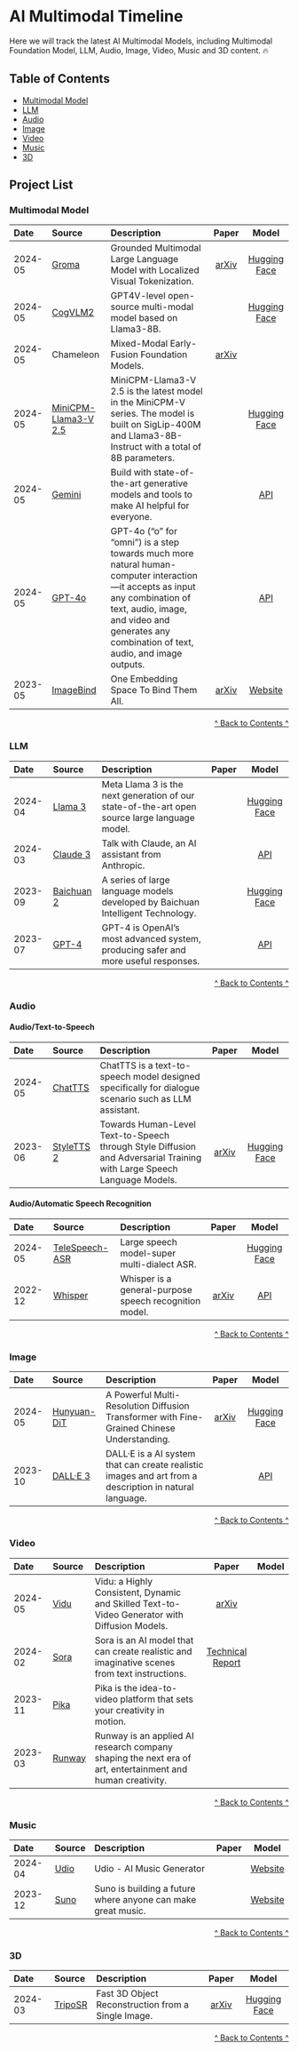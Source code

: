 # AI Multimodal Timeline

Here we will track the latest AI Multimodal Models, including Multimodal Foundation Model, LLM, Audio, Image, Video, Music and 3D content. 🔥

## Table of Contents

* [Multimodal Model](#multimodal)
* [LLM](#llm)
* [Audio](#audio)
* [Image](#image)
* [Video](#video)
* [Music](#music)
* [3D](#3d)



## Project List

###  <span id="multimodal">Multimodal Model</span>

| Date          | Source                   | Description                                                 |   Paper   |  Model  |
| :------------------------------ | :--------------------------------------------------------------------------------------------------------------------------------------------------------------------------------------------- | :--------------------------------------- | :-----------: | :-------: |
|    2024-05    | [Groma](https://github.com/FoundationVision/Groma)                      | Grounded Multimodal Large Language Model with Localized Visual Tokenization.            |[arXiv](https://arxiv.org/abs/2404.13013)  |[Hugging Face](https://huggingface.co/FoundationVision/groma-7b-finetune)  |
|    2024-05    | [CogVLM2](https://github.com/THUDM/CogVLM2)                      | GPT4V-level open-source multi-modal model based on Llama3-8B.            |                                                               |[Hugging Face](https://huggingface.co/THUDM/cogvlm2-llama3-chat-19B)  |
|    2024-05    | Chameleon                | Mixed-Modal Early-Fusion Foundation Models.            |[arXiv](https://arxiv.org/abs/2405.09818)  |                                                 |
|    2024-05    | [MiniCPM-Llama3-V 2.5](https://github.com/OpenBMB/MiniCPM-V)                | MiniCPM-Llama3-V 2.5 is the latest model in the MiniCPM-V series. The model is built on SigLip-400M and Llama3-8B-Instruct with a total of 8B parameters.            |                                     |[Hugging Face](https://huggingface.co/openbmb/MiniCPM-Llama3-V-2_5)  |
|    2024-05    | [Gemini](https://deepmind.google/technologies/gemini/)                      | Build with state-of-the-art generative models and tools to make AI helpful for everyone.            |                                                               |[API](https://ai.google.dev/)  |
|    2024-05    | [GPT-4o](https://openai.com/index/hello-gpt-4o/)                            | GPT-4o (“o” for “omni”) is a step towards much more natural human-computer interaction—it accepts as input any combination of text, audio, image, and video and generates any combination of text, audio, and image outputs.            |                                                               |[API](https://platform.openai.com/docs/models/gpt-4o)  |
|    2023-05    | [ImageBind](https://github.com/facebookresearch/ImageBind)                | One Embedding Space To Bind Them All.            |[arXiv](https://arxiv.org/abs/2305.05665)  |[Website](https://imagebind.metademolab.com/)  |

<p style="text-align: right;"><a href="#table-of-contents">^ Back to Contents ^</a></p>


###  <span id="llm">LLM</span>

| Date          | Source                   | Description                                                 |   Paper   |  Model  |
| :------------------------------------------------------------------------------------------ | :--------------------------------------------------------------------------------------------------------------------------------------------------------------------------------------------- | :----------- | :-----------: | :-------: |
|    2024-04    | [Llama 3](https://github.com/meta-llama/llama3)                | Meta Llama 3 is the next generation of our state-of-the-art open source large language model.            |                                     |[Hugging Face](https://huggingface.co/meta-llama)  |
|    2024-03    | [Claude 3](https://www.anthropic.com/claude)                   | Talk with Claude, an AI assistant from Anthropic.            |                                                               |[API](https://www.anthropic.com/api)  |
|    2023-09    | [Baichuan 2](https://github.com/baichuan-inc/Baichuan2)        | A series of large language models developed by Baichuan Intelligent Technology.            |                                     |[Hugging Face](https://huggingface.co/baichuan-inc)  |
|    2023-07    | [GPT-4](https://openai.com/index/gpt-4/)                                    | GPT-4 is OpenAI’s most advanced system, producing safer and more useful responses.            |                                                               |[API](https://platform.openai.com/docs/models/gpt-4-turbo-and-gpt-4)  |

<p style="text-align: right;"><a href="#table-of-contents">^ Back to Contents ^</a></p>


###  <span id="audio">Audio</span>
#### Audio/Text-to-Speech
| Date          | Source                   | Description                                                 |   Paper   |  Model  |
| :------------------------------------------------------------------------------------------ | :--------------------------------------------------------------------------------------------------------------------------------------------------------------------------------------------- | :----------- | :-----------: | :-------: |
|    2024-05    | [ChatTTS](https://github.com/2noise/ChatTTS)                     | ChatTTS is a text-to-speech model designed specifically for dialogue scenario such as LLM assistant.            |  | |
|    2023-06    | [StyleTTS 2](https://github.com/yl4579/StyleTTS2)                | Towards Human-Level Text-to-Speech through Style Diffusion and Adversarial Training with Large Speech Language Models.            |[arXiv](https://arxiv.org/abs/2306.07691)  |[Hugging Face](https://huggingface.co/spaces/styletts2/styletts2)  |

#### Audio/Automatic Speech Recognition
| Date          | Source                   | Description                                                 |   Paper   |  Model  |
| :------------------------------------------------------------------------------------------ | :--------------------------------------------------------------------------------------------------------------------------------------------------------------------------------------------- | :----------- | :-----------: | :-------: |
|    2024-05    | [TeleSpeech-ASR](https://github.com/Tele-AI/TeleSpeech-ASR)                | Large speech model-super multi-dialect ASR.            |      |[Hugging Face](https://huggingface.co/Tele-AI/TeleSpeech-ASR1.0)  |
|    2022-12    | [Whisper](https://github.com/openai/whisper)                | Whisper is a general-purpose speech recognition model.            |[arXiv](https://arxiv.org/abs/2212.04356)  |[API](https://platform.openai.com/docs/models/whisper)  |

<p style="text-align: right;"><a href="#table-of-contents">^ Back to Contents ^</a></p>


###  <span id="image">Image</span>

| Date          | Source                   | Description                                                 |   Paper   |  Model  |
| :------------------------------------------------------------------------------------------ | :--------------------------------------------------------------------------------------------------------------------------------------------------------------------------------------------- | :----------- | :-----------: | :-------: |
|    2024-05    | [Hunyuan-DiT](https://github.com/Tencent/HunyuanDiT)                | A Powerful Multi-Resolution Diffusion Transformer with Fine-Grained Chinese Understanding.            |[arXiv](https://arxiv.org/abs/2405.08748)  |[Hugging Face](https://huggingface.co/Tencent-Hunyuan/HunyuanDiT)  |
|    2023-10    | [DALL·E 3](https://openai.com/index/dall-e-3/)                      | DALL·E is a AI system that can create realistic images and art from a description in natural language.            |     |[API](https://platform.openai.com/docs/models/dall-e)  |

<p style="text-align: right;"><a href="#table-of-contents">^ Back to Contents ^</a></p>


###  <span id="video">Video</span>

| Date          | Source                   | Description                                                 |   Paper   |  Model  |
| :------------------------------------------------------------------------------------------ | :--------------------------------------------------------------------------------------------------------------------------------------------------------------------------------------------- | :----------- | :-----------: | :-------: |
|    2024-05    | [Vidu](https://www.vidu.io/)                                              | Vidu: a Highly Consistent, Dynamic and Skilled Text-to-Video Generator with Diffusion Models.            |[arXiv](https://arxiv.org/abs/2405.04233)  |                             |
|    2024-02    | [Sora](https://openai.com/index/sora/)                                    | Sora is an AI model that can create realistic and imaginative scenes from text instructions.            |[Technical Report](https://openai.com/index/video-generation-models-as-world-simulators/)  |                             |
|    2023-11    | [Pika](https://pika.art/home)                                             | Pika is the idea-to-video platform that sets your creativity in motion.            |     |                             |
|    2023-03    | [Runway](https://runwayml.com/)                                           | Runway is an applied AI research company shaping the next era of art, entertainment and human creativity.            |     |                             |

<p style="text-align: right;"><a href="#table-of-contents">^ Back to Contents ^</a></p>


###  <span id="music">Music</span>

| Date          | Source                   | Description                                                 |   Paper   |  Model  |
| :------------------------------------------------------------------------------------------ | :--------------------------------------------------------------------------------------------------------------------------------------------------------------------------------------------- | :----------- | :-----------: | :-------: |
|    2024-04    | [Udio](https://www.udio.com/)                | Udio - AI Music Generator                |                                                                                      |[Website](https://www.udio.com/)  |
|    2023-12    | [Suno](https://suno.com/)                | Suno is building a future where anyone can make great music.            |                                                                                      |[Website](https://suno.com/)  |

<p style="text-align: right;"><a href="#table-of-contents">^ Back to Contents ^</a></p>


###  <span id="3d">3D</span>

| Date          | Source                   | Description                                                 |   Paper   |  Model  |
| :------------------------------------------------------------------------------------------ | :--------------------------------------------------------------------------------------------------------------------------------------------------------------------------------------------- | :----------- | :-----------: | :-------: |
|    2024-03    | [TripoSR](https://github.com/VAST-AI-Research/TripoSR)                | Fast 3D Object Reconstruction from a Single Image.            |[arXiv](https://arxiv.org/abs/2403.02151)  |[Hugging Face](https://huggingface.co/spaces/stabilityai/TripoSR)  |

<p style="text-align: right;"><a href="#table-of-contents">^ Back to Contents ^</a></p>



